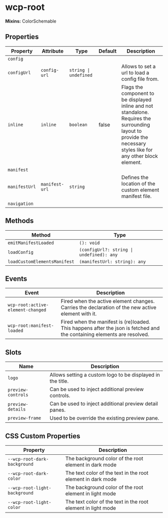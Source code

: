 # wcp-root

**Mixins:** ColorSchemable

## Properties

| Property      | Attribute      | Type                  | Default | Description                                      |
|---------------|----------------|-----------------------|---------|--------------------------------------------------|
| `config`      |                |                       |         |                                                  |
| `configUrl`   | `config-url`   | `string \| undefined` |         | Allows to set a url to load a config file from.  |
| `inline`      | `inline`       | `boolean`             | false   | Flags the component to be displayed inline and not standalone. Requires the surrounding<br />layout to provide the necessary styles like for any other block element. |
| `manifest`    |                |                       |         |                                                  |
| `manifestUrl` | `manifest-url` | `string`              |         | Defines the location of the custom element manifest file. |
| `navigation`  |                |                       |         |                                                  |

## Methods

| Method                       | Type                                     |
|------------------------------|------------------------------------------|
| `emitManifestLoaded`         | `(): void`                               |
| `loadConfig`                 | `(configUrl?: string \| undefined): any` |
| `loadCustomElementsManifest` | `(manifestUrl: string): any`             |

## Events

| Event                             | Description                                      |
|-----------------------------------|--------------------------------------------------|
| `wcp-root:active-element-changed` | Fired when the active element changes. Carries the declaration of the new active element with it. |
| `wcp-root:manifest-loaded`        | Fired when the manifest is (re)loaded. This happens after the json is fetched and the containing elements are resolved. |

## Slots

| Name               | Description                                      |
|--------------------|--------------------------------------------------|
| `logo`             | Allows setting a custom logo to be displayed in the title. |
| `preview-controls` | Can be used to inject additional preview controls. |
| `preview-details`  | Can be used to inject additional preview detail panes. |
| `preview-frame`    | Used to be override the existing preview pane.   |

## CSS Custom Properties

| Property                      | Description                                      |
|-------------------------------|--------------------------------------------------|
| `--wcp-root-dark-background`  | The background color of the root element in dark mode |
| `--wcp-root-dark-color`       | The text color of the text in the root element in dark mode |
| `--wcp-root-light-background` | The background color of the root element in light mode |
| `--wcp-root-light-color`      | The text color of the text in the root element in light mode |
